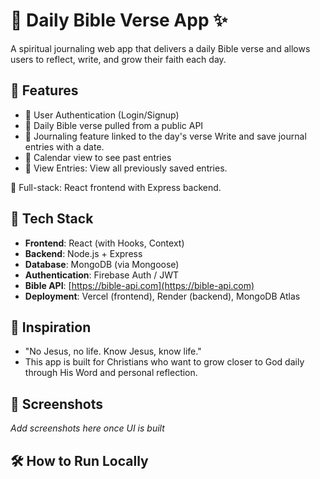 # 📖 Daily Bible Verse App ✨

A spiritual journaling web app that delivers a daily Bible verse and allows users to reflect, write, and grow their faith each day.

## 🌟 Features
- 🔐 User Authentication (Login/Signup)
- 📖 Daily Bible verse pulled from a public API
- 📝 Journaling feature linked to the day's verse
  Write and save journal entries with a date.
- 📅 Calendar view to see past entries
- 📂 View Entries: View all previously saved entries.

🔁 Full-stack: React frontend with Express backend.
## 🚀 Tech Stack
- **Frontend**: React (with Hooks, Context)
- **Backend**: Node.js + Express
- **Database**: MongoDB (via Mongoose)
- **Authentication**: Firebase Auth / JWT
- **Bible API**: [https://bible-api.com](https://bible-api.com)
- **Deployment**: Vercel (frontend), Render (backend), MongoDB Atlas

## 🙏 Inspiration
- "No Jesus, no life. Know Jesus, know life."
- This app is built for Christians who want to grow closer to God daily through His Word and personal reflection.
## 📸 Screenshots
_Add screenshots here once UI is built_

## 🛠️ How to Run Locally
